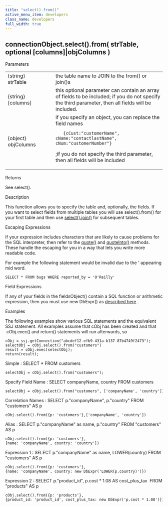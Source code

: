 ```yaml
---
title: "select().from()"
active_menu_item: developers
class_name: developers
full_width: true
---
```



## connectionObject.select().from( strTable, optional [columns]|objColumns )

Parameters

<table>
<tr>
<td width="181">
{string} strTable

</td>
<td width="18">
</td>
<td width="681">
the table name to JOIN to the from() or join()s

</td>
</tr>
<tr>
<td width="181">
{string} [columns]

</td>
<td width="18">
</td>
<td width="681">
this optional parameter can contain an array of fields to be included; if you do not specify the third parameter, then all fields will be included.

</td>
</tr>
<tr>
<td width="181">
{object} objColumns

</td>
<td width="18">
</td>
<td width="681">
if you specify an object, you can replace the field names

       {cCust:"customerName", cName:"contactlastName", cNum:"customerNumber"}
      

;if you do not specify the third parameter, then all fields will be included

</td>
</tr>
</table>

Returns

See select().

Description

This function allows you to specify the table and, optionally, the fields. If you want to select fields from multiple tables you will use select().from() for your first table and then use [select().join()](select_join.htm) for subsequent tables.

Escaping Expressions

If your expression includes characters that are likely to cause problems for the SQL interpreter, then refer to the [quote()](../quote.htm) and [quoteInto()](../quoteinto.htm) methods. These handle the escaping for you in a way that lets you write more readable code.

For example the following statement would be invalid due to the ' appearing mid word.

    SELECT * FROM bugs WHERE reported_by = 'O'Reilly'
   

Field Expressions

If any of your fields in the fieldsObject() contain a SQL function or arithmetic expression, then you must use new DbExpr() as [described here](../../../../../data-storage/server-side-data-storage/handling-sql-expressions.htm) .

Examples

The following examples show various SQL statements and the equivalent SSJ statement. All examples assume that cObj has been created and that  cObj.exec() and return() statements will run afterwards, so

    cObj = ssj.getConnection("abcdef12-efb9-431a-b137-87b4749f2473");
    selectObj = cObj.select().from("customers")
    result = cObj.exec(selectObj);
    return(result);
   

Simple : SELECT \* FROM customers

    selectObj = cObj.select().from("customers");
   

Specify Field Name : SELECT companyName, country FROM customers

    selectObj = cObj.select().from("customers", ['companyName', 'country']);
   

Correlation Names : SELECT p."companyName", p."country" FROM "customers" AS p

    cObj.select().from({p: 'customers'},['companyName', 'country'])
   

Alias : SELECT p."companyName" as name, p."country" FROM "customers" AS p

    cObj.select().from({p: 'customers'},{name: 'companyName', country: 'country'})
   

Expression 1 : SELECT p."companyName" as name, LOWER(country) FROM "customers" AS p

    cObj.select().from({p: 'customers'},{name: 'companyName', country: new DbExpr('LOWER(p.country)')})
   

Expression 2 : SELECT p."product\_id", p.cost \* 1.08 AS cost\_plus\_tax  FROM "products" AS p

    cObj.select().from({p: 'products'},{product_id: 'product_id', cost_plus_tax: new DbExpr('p.cost * 1.08')})
   

